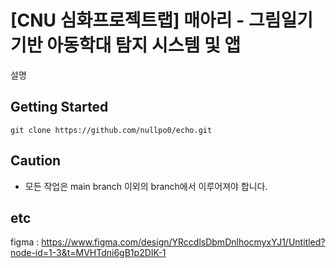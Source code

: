 # [CNU 심화프로젝트랩] 매아리 - 그림일기 기반 아동학대 탐지 시스템 및 앱
설명

## Getting Started
```
git clone https://github.com/nullpo0/echo.git
```
## Caution
* 모든 작업은 main branch 이외의 branch에서 이루어져야 합니다.

## etc
figma : https://www.figma.com/design/YRccdlsDbmDnlhocmyxYJ1/Untitled?node-id=1-3&t=MVHTdni6gB1p2DIK-1
